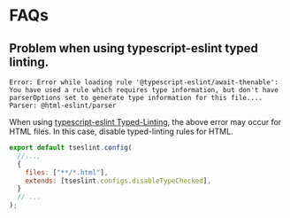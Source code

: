 # FAQs

## Problem when using typescript-eslint typed linting.

```
Error: Error while loading rule '@typescript-eslint/await-thenable': You have used a rule which requires type information, but don't have parserOptions set to generate type information for this file....
Parser: @html-eslint/parser
```

When using [typescript-eslint Typed-Linting](https://typescript-eslint.io/troubleshooting/typed-linting), the above error may occur for HTML files. In this case, disable typed-linting rules for HTML.

```js
export default tseslint.config(
  //...,
  {
    files: ["**/*.html"],
    extends: [tseslint.configs.disableTypeChecked],
  }
  // ...
);
```
